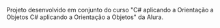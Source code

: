 Projeto desenvolvido em conjunto do curso "C# aplicando a Orientação a Objetos C# aplicando a Orientação a Objetos" da Alura.
